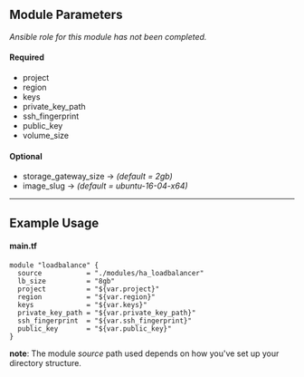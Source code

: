 ## Module Parameters

*Ansible role for this module has not been completed.*

#### Required
* project
* region
* keys
* private_key_path
* ssh_fingerprint
* public_key
* volume_size

#### Optional
* storage_gateway_size -> *(default = 2gb)*
* image_slug -> *(default = ubuntu-16-04-x64)*

---

## Example Usage

#### main.tf

    module "loadbalance" {
      source           = "./modules/ha_loadbalancer"
      lb_size          = "8gb"
      project          = "${var.project}"
      region           = "${var.region}"
      keys             = "${var.keys}"
      private_key_path = "${var.private_key_path}"
      ssh_fingerprint  = "${var.ssh_fingerprint}"
      public_key       = "${var.public_key}"
    }

**note**: The module *source* path used depends on how you've set up your directory structure.
